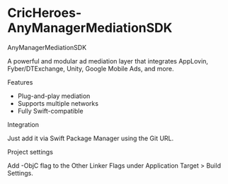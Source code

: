 # CricHeroes-AnyManagerMediationSDK
AnyManagerMediationSDK

A powerful and modular ad mediation layer that integrates AppLovin, Fyber/DTExchange, Unity, Google Mobile Ads, and more.

Features

* Plug-and-play mediation
* Supports multiple networks
* Fully Swift-compatible

Integration

Just add it via Swift Package Manager using the Git URL.

Project settings

Add -ObjC flag to the Other Linker Flags under Application Target > Build Settings.
